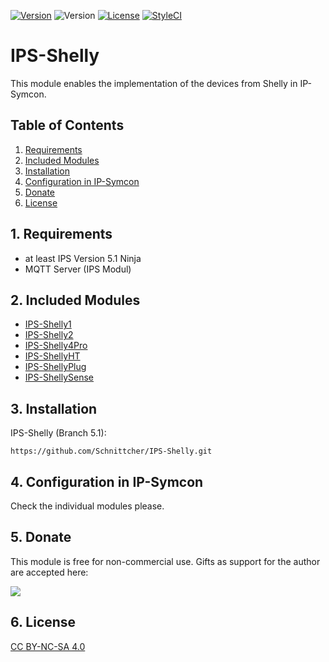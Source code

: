 [![Version](https://img.shields.io/badge/Symcon-PHPModul-red.svg)](https://www.symcon.de/service/dokumentation/entwicklerbereich/sdk-tools/sdk-php/)
![Version](https://img.shields.io/badge/Symcon%20Version-5.1%20%3E-blue.svg)
[![License](https://img.shields.io/badge/License-CC%20BY--NC--SA%204.0-green.svg)](https://creativecommons.org/licenses/by-nc-sa/4.0/)
[![StyleCI](https://styleci.io/repos/152767193/shield?style=flat)](https://styleci.io/repos/152767193)

# IPS-Shelly
   This module enables the implementation of the devices from Shelly in IP-Symcon.
 
   ## Table of Contents
   1. [Requirements](#1-requirements)
   2. [Included Modules](#2-included-modules)
   3. [Installation](#3-installation)
   4. [Configuration in IP-Symcon](#4-configuration-in-ip-symcon)
   5. [Donate](#5-donate)
   6. [License](#6-license)
   
## 1. Requirements

* at least IPS Version 5.1 Ninja
* MQTT Server (IPS Modul) 


## 2. Included Modules

* [IPS-Shelly1](IPS-Shelly1/README_en.md)
* [IPS-Shelly2](IPS-Shelly2/README_en.md)
* [IPS-Shelly4Pro](IPS-Shelly4Pro/README_en.md)
* [IPS-ShellyHT](IPS-ShellyHT/README_en.md)
* [IPS-ShellyPlug](IPS-ShellyPlug/README_en.md)
* [IPS-ShellySense](IPS-ShellySense/README_en.md)

## 3. Installation
IPS-Shelly (Branch 5.1):
```
https://github.com/Schnittcher/IPS-Shelly.git
```

## 4. Configuration in IP-Symcon
Check the individual modules please.

## 5. Donate

This module is free for non-commercial use. Gifts as support for the author are accepted here:

<a href="https://www.paypal.com/cgi-bin/webscr?cmd=_s-xclick&hosted_button_id=EK4JRP87XLSHW" target="_blank"><img src="https://www.paypalobjects.com/en_US/i/btn/btn_donate_LG.gif" border="0" /></a>

## 6. License

[CC BY-NC-SA 4.0](https://creativecommons.org/licenses/by-nc-sa/4.0/)